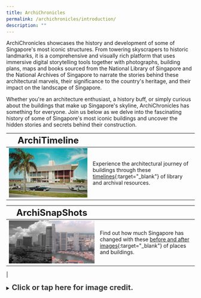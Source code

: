 ```yaml
---
title: ArchiChronicles
permalink: /archichronicles/introduction/
description: ""
---
```

ArchiChronicles showcases the history and development of some of Singapore's most iconic structures. From towering skyscrapers to historic landmarks, it is a comprehensive and visually rich platform that uses immersive digital storytelling tools together with photographs, building plans, maps and books sourced from the National Library of Singapore and the National Archives of Singapore to narrate the stories behind these architectural marvels, their significance to the country's heritage, and their impact on the landscape of Singapore. 

Whether you're an architecture enthusiast, a history buff, or simply curious about the buildings that make up Singapore's skyline, ArchiChronicles has something for everyone. Join us below as we delve into the fascinating history of some of Singapore's most iconic buildings and uncover the hidden stories and secrets behind their construction.

| **<font size="5"> ArchiTimeline</font>** |  | 
| -------- | -------- | 
| [<img src="/images/singapore-conference-hall-4.jpg" alt="singapore-revisualised-before-and-after" style="width:500px;">](/archichronicles/architimelines/)      | Experience the architectural journey of buildings through these [timelines](/archichronicles/architimelines/){:target="_blank"} of library and archival resources.

| **<font size="5"> ArchiSnapShots</font>** |  | 
| -------- | -------- | 
| [<img src="/images/landing-singapore-revisualised-before-and-after.png" alt="singapore-revisualised-before-and-after" style="width:500px;">](/archichronicles/archisnapshots/)      | Find out how much Singapore has changed with these [before and after images](/archichronicles/archisnapshots/){:target="_blank"} of places and buildings.
|

<details>
<summary><span style="font-weight: 700; font-size: 20px; font-style: normal; color:#353839">Click or tap here for image credit.</span></summary>
<br>	
<span style="font-weight: 400; font-size: 20px; font-style: normal; color:#778899">1. Virtual Showcase photo by Erwin Soo [CC BY-SA 2.0]
<br>2. Before &amp; After photos from Ministry of Information and the Arts Collection, courtesy of National Archives of Singapore
</span>
	
</details>